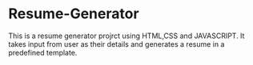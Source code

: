 # Resume-Generator
This is a resume generator projrct using HTML,CSS and JAVASCRIPT.
It takes input from user as their details and generates a resume in a predefined template.


